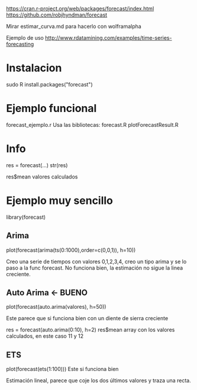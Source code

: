 https://cran.r-project.org/web/packages/forecast/index.html
https://github.com/robjhyndman/forecast

Mirar estimar_curva.md para hacerlo con wolframalpha

Ejemplo de uso
http://www.rdatamining.com/examples/time-series-forecasting

# Instalacion
sudo R
install.packages("forecast")


# Ejemplo funcional
forecast_ejemplo.r
Usa las bibliotecas: forecast.R plotForecastResult.R

# Info
res = forecast(...)
str(res)

res$mean
valores calculados


# Ejemplo muy sencillo

library(forecast)

## Arima
plot(forecast(arima(ts(0:1000),order=c(0,0,1)), h=10))

Creo una serie de tiempos con valores 0,1,2,3,4, creo un tipo arima y se lo paso a la func forecast.
No funciona bien, la estimación no sigue la linea creciente.

## Auto Arima <- BUENO
plot(forecast(auto.arima(valores), h=50))

Este parece que si funciona bien con un diente de sierra creciente


res = forecast(auto.arima(0:10), h=2)
res$mean
  array con los valores calculados, en este caso 11 y 12




## ETS
plot(forecast(ets(1:100)))
Este si funciona bien

Estimación lineal, parece que coje los dos últimos valores y traza una recta.
